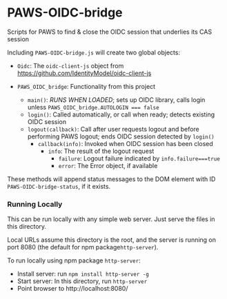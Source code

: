 # PAWS-OIDC-bridge
Scripts for PAWS to find &amp; close the OIDC session that underlies its CAS session

Including `PAWS-OIDC-bridge.js` will create two global objects:

 * `Oidc`: The `oidc-client-js` object from https://github.com/IdentityModel/oidc-client-js
 
 * `PAWS_OIDC_bridge`: Functionality from this project
   * `main()`: *RUNS WHEN LOADED*; sets up OIDC library, calls login unless `PAWS_OIDC_bridge.AUTOLOGIN === false`
   * `login()`: Called automatically, or call when ready; detects existing OIDC session
   * `logout(callback)`: Call after user requests logout and before performing PAWS logout; ends OIDC session detected by `login()`
     * `callback(info)`: Invoked when OIDC session has been closed
       * `info`: The result of the logout request
         * `failure`: Logout failure indicated by `info.failure===true`
         * `error`: The Error object, if available

These methods will append status messages to the DOM element with ID `PAWS-OIDC-bridge-status`, if it exists.

### Running Locally

This can be run locally with any simple web server.  Just serve the files in this directory.

Local URLs assume this directory is the root, and the server is running on port 8080 (the default for npm package`http-server`).

To run locally using npm package `http-server`:
* Install server: run `npm install http-server -g`
* Start server: In this directory, run `http-server`
* Point browser to http://localhost:8080/

